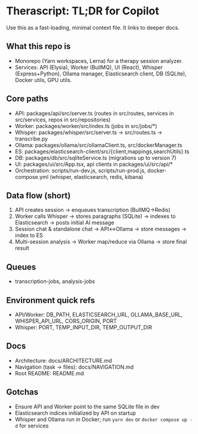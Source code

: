 # Therascript: TL;DR for Copilot

Use this as a fast-loading, minimal context file. It links to deeper docs.

## What this repo is
- Monorepo (Yarn workspaces, Lerna) for a therapy session analyzer.
- Services: API (Elysia), Worker (BullMQ), UI (React), Whisper (Express+Python), Ollama manager, Elasticsearch client, DB (SQLite), Docker utils, GPU utils.

## Core paths
- API: packages/api/src/server.ts (routes in src/routes, services in src/services, repos in src/repositories)
- Worker: packages/worker/src/index.ts (jobs in src/jobs/*)
- Whisper: packages/whisper/src/server.ts → src/routes.ts → transcribe.py
- Ollama: packages/ollama/src/ollamaClient.ts, src/dockerManager.ts
- ES: packages/elasticsearch-client/src/{client,mappings,searchUtils}.ts
- DB: packages/db/src/sqliteService.ts (migrations up to version 7)
- UI: packages/ui/src/App.tsx, api clients in packages/ui/src/api/*
- Orchestration: scripts/run-dev.js, scripts/run-prod.js, docker-compose.yml (whisper, elasticsearch, redis, kibana)

## Data flow (short)
1) API creates session → enqueues transcription (BullMQ→Redis)
2) Worker calls Whisper → stores paragraphs (SQLite) → indexes to Elasticsearch → posts initial AI message
3) Session chat & standalone chat → API↔Ollama → store messages → index to ES
4) Multi-session analysis → Worker map/reduce via Ollama → store final result

## Queues
- transcription-jobs, analysis-jobs

## Environment quick refs
- API/Worker: DB_PATH, ELASTICSEARCH_URL, OLLAMA_BASE_URL, WHISPER_API_URL, CORS_ORIGIN, PORT
- Whisper: PORT, TEMP_INPUT_DIR, TEMP_OUTPUT_DIR

## Docs
- Architecture: docs/ARCHITECTURE.md
- Navigation (task → files): docs/NAVIGATION.md
- Root README: README.md

## Gotchas
- Ensure API and Worker point to the same SQLite file in dev
- Elasticsearch indices initialized by API on startup
- Whisper and Ollama run in Docker; run `yarn dev` or `docker compose up -d` for services

